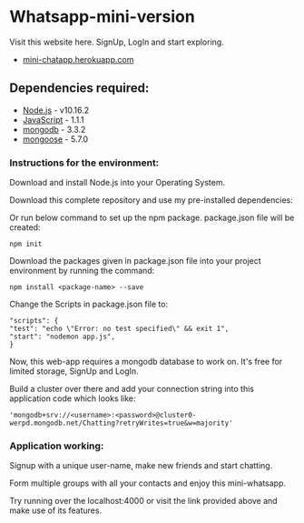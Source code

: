 # Whatsapp-mini-version

Visit this website here. SignUp, LogIn and start exploring.
* [mini-chatapp.herokuapp.com](https://mini-chatapp.herokuapp.com/)

## Dependencies required:
* [Node.js](https://nodejs.org/docs/latest-v10.x/api/) - v10.16.2
* [JavaScript](https://devdocs.io/javascript/) - 1.1.1
* [mongodb](https://docs.mongodb.com/) - 3.3.2
* [mongoose](https://mongoosejs.com/docs/documents.html) - 5.7.0

### Instructions for the environment:
Download and install Node.js into your Operating System.

Download this complete repository and use my pre-installed dependencies:

Or run below command to set up the npm package. package.json file will be created:

```
npm init
```
Download the packages given in package.json file into your project environment by running the command:

```
npm install <package-name> --save
```
Change the Scripts in package.json file to:

```
"scripts": {
"test": "echo \"Error: no test specified\" && exit 1",
"start": "nodemon app.js",
}
```
Now, this web-app requires a mongodb database to work on. It's free for limited storage, SignUp and LogIn.

Build a cluster over there and add your connection string into this application code which looks like:

```
'mongodb+srv://<username>:<password>@cluster0-werpd.mongodb.net/Chatting?retryWrites=true&w=majority'
```

### Application working:
Signup with a unique user-name, make new friends and start chatting.

Form multiple groups with all your contacts and enjoy this mini-whatsapp.

Try running over the localhost:4000 or visit the link provided above and make use of its features.

